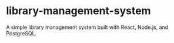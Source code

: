 # library-management-system
A simple library management system built with React, Node.js, and PostgreSQL.
